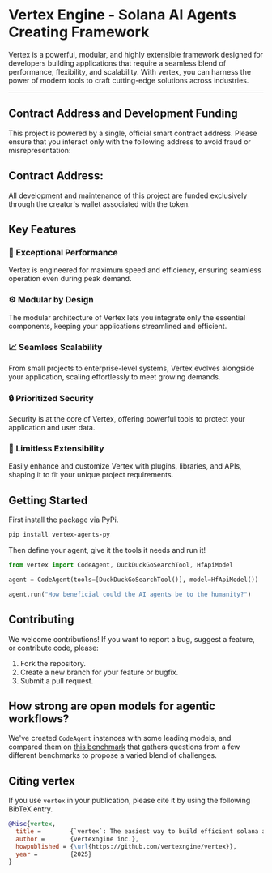 # Vertex Engine - Solana AI Agents Creating Framework

Vertex is a powerful, modular, and highly extensible framework designed for developers building applications that require a seamless blend of performance, flexibility, and scalability. With vertex, you can harness the power of modern tools to craft cutting-edge solutions across industries.

---

## Contract Address and Development Funding
This project is powered by a single, official smart contract address. Please ensure that you interact only with the following address to avoid fraud or misrepresentation:

Contract Address: 
-----------------------------------

All development and maintenance of this project are funded exclusively through the creator's wallet associated with the token.

## Key Features
### 🚀 Exceptional Performance
Vertex is engineered for maximum speed and efficiency, ensuring seamless operation even during peak demand.

### ⚙️ Modular by Design
The modular architecture of Vertex lets you integrate only the essential components, keeping your applications streamlined and efficient.

### 📈 Seamless Scalability
From small projects to enterprise-level systems, Vertex evolves alongside your application, scaling effortlessly to meet growing demands.

### 🔒 Prioritized Security
Security is at the core of Vertex, offering powerful tools to protect your application and user data.

### 🧩 Limitless Extensibility
Easily enhance and customize Vertex with plugins, libraries, and APIs, shaping it to fit your unique project requirements.

## Getting Started

First install the package via PyPi.
```bash
pip install vertex-agents-py
```
Then define your agent, give it the tools it needs and run it!
```py
from vertex import CodeAgent, DuckDuckGoSearchTool, HfApiModel

agent = CodeAgent(tools=[DuckDuckGoSearchTool()], model=HfApiModel())

agent.run("How beneficial could the AI agents be to the humanity?")
```


## Contributing
We welcome contributions! If you want to report a bug, suggest a feature, or contribute code, please:

1. Fork the repository.
2. Create a new branch for your feature or bugfix.
3. Submit a pull request.

## How strong are open models for agentic workflows?

We've created `CodeAgent` instances with some leading models, and compared them on [this benchmark](https://huggingface.co/datasets/m-ric/agents_medium_benchmark_2) that gathers questions from a few different benchmarks to propose a varied blend of challenges.

## Citing vertex

If you use `vertex` in your publication, please cite it by using the following BibTeX entry.

```bibtex
@Misc{vertex,
  title =        {`vertex`: The easiest way to build efficient solana agentic systems.},
  author =       {vertexngine inc.},
  howpublished = {\url{https://github.com/vertexngine/vertex}},
  year =         {2025}
}
```
